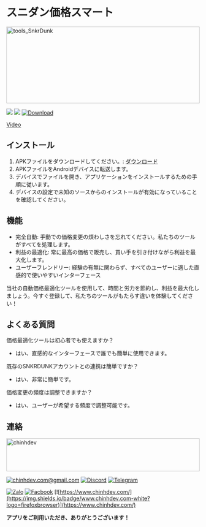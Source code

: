 # スニダン価格スマート

<img src="https://github.com/user-attachments/assets/e0bbfb2d-5ced-455d-ab2e-bfae0307f981" alt="tools_SnkrDunk" width="100%" height="200"/>

[![](https://img.shields.io/badge/Android-white?logo=android)]() [![](https://img.shields.io/badge/dynamic/json?url=https%3A%2F%2Fapi.github.com%2Frepos%2Fchinhdev-git%2FSnkrDunkTools-Download%2Freleases&query=%24.[%3A1].tag_name&label=Version)](https://github.com/chinhdev-git/SnkrDunkTools-Download/releases/tag/2.0.6) [![Download](https://img.shields.io/badge/Download-apk-blue)](https://github.com/chinhdev-git/SnkrDunkTools-Download/releases/latest/download/app-release.apk)

[Video](https://github.com/user-attachments/assets/2400f67d-7878-4723-8fa1-ee1889b12958)

## インストール
1. APKファイルをダウンロードしてください。: [ダウンロード](https://github.com/chinhdev-git/SnkrDunkTools-Download/releases/latest/download/app-release.apk)
2. APKファイルをAndroidデバイスに転送します。
3. デバイスでファイルを開き、アプリケーションをインストールするための手順に従います。
4. デバイスの設定で未知のソースからのインストールが有効になっていることを確認してください。

## 機能
- 完全自動: 手動での価格変更の煩わしさを忘れてください。私たちのツールがすべてを処理します。
- 利益の最適化: 常に最高の価格で販売し、買い手を引き付けながら利益を最大化します。
- ユーザーフレンドリー: 経験の有無に関わらず、すべてのユーザーに適した直感的で使いやすいインターフェース

当社の自動価格最適化ツールを使用して、時間と労力を節約し、利益を最大化しましょう。今すぐ登録して、私たちのツールがもたらす違いを体験してください！

## よくある質問
価格最適化ツールは初心者でも使えますか？

- はい、直感的なインターフェースで誰でも簡単に使用できます。

既存のSNKRDUNKアカウントとの連携は簡単ですか？

- はい、非常に簡単です。

価格変更の頻度は調整できますか？

- はい、ユーザーが希望する頻度で調整可能です。


## 連絡

<img src="https://github.com/user-attachments/assets/9608896f-4798-459e-80a2-fe928448214a" alt="chinhdev" width="100%" height="86"/>

[![chinhdev.com@gmail.com](https://img.shields.io/badge/Email-white?logo=gmail)](mailto:chinhdev.com@gmail.com)
[![Discord](https://img.shields.io/badge/Discord-white?logo=discord)](https://discord.gg/Qc4t3FS58u)
[![Telegram](https://img.shields.io/badge/Telegram-white?logo=telegram)](https://t.me/chinhdev)

[![Zalo](https://img.shields.io/badge/Zalo-white?logo=zalo&logoColor=%230866FF)](https://zalo.me/0969292868)
[![Facbook](https://img.shields.io/badge/Facebook-white?logo=facebook&logoColor=%230866FF)](https://www.facebook.com/chinhdevcom/)
[![https://www.chinhdev.com/](https://img.shields.io/badge/www.chinhdev.com-white?logo=firefoxbrowser)](https://www.chinhdev.com/)
  

**アプリをご利用いただき、ありがとうございます！**
